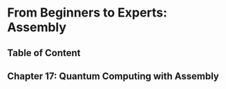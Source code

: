# From Beginners to Experts: Assembly
## Table of Content
## Chapter 17: Quantum Computing with Assembly
